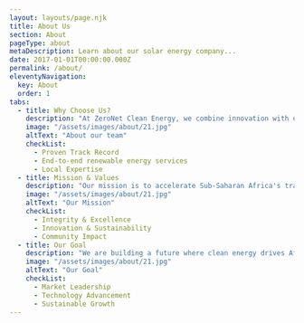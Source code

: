 ```yaml
---
layout: layouts/page.njk
title: About Us
section: About
pageType: about
metaDescription: Learn about our solar energy company...
date: 2017-01-01T00:00:00.000Z
permalink: /about/
eleventyNavigation:
  key: About
  order: 1
tabs:
  - title: Why Choose Us?
    description: "At ZeroNet Clean Energy, we combine innovation with expertise to lead Uganda's renewable energy transition. As an established Independent Power Producer since 2021, we deliver comprehensive end-to-end renewable energy solutions that transform how businesses access and utilize clean energy."
    image: "/assets/images/about/21.jpg"
    altText: "About our team"
    checkList:
      - Proven Track Record
      - End-to-end renewable energy services
      - Local Expertise
  - title: Mission & Values
    description: "Our mission is to accelerate Sub-Saharan Africa's transition to sustainable energy by providing reliable, affordable, and clean power solutions. We are guided by core values that shape every aspect of our operations and relationships."
    image: "/assets/images/about/21.jpg"
    altText: "Our Mission"
    checkList:
      - Integrity & Excellence
      - Innovation & Sustainability
      - Community Impact
  - title: Our Goal
    description: "We are building a future where clean energy drives Africa's sustainable development. With clear objectives and a strategic roadmap, we aim to expand our impact across Sub-Saharan Africa while maintaining our commitment to excellence and sustainability."
    image: "/assets/images/about/21.jpg"
    altText: "Our Goal"
    checkList:
      - Market Leadership
      - Technology Advancement
      - Sustainable Growth
---
```

